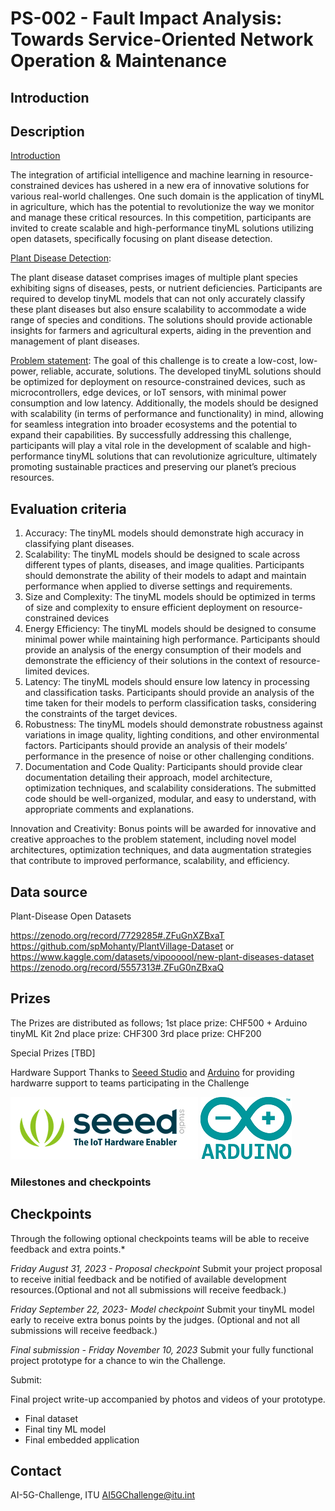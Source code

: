 # PS-002 - Fault Impact Analysis: Towards Service-Oriented Network Operation & Maintenance

## Introduction
## Description
<u>Introduction</u>

The integration of artificial intelligence and machine learning in resource-constrained devices has ushered in a new era of innovative solutions for various real-world challenges. One such domain is the application of tinyML in agriculture, which has the potential to revolutionize the way we monitor and manage these critical resources. In this competition, participants are invited to create scalable and high-performance tinyML solutions utilizing open datasets, specifically focusing on plant disease detection.

<u>Plant Disease Detection</u>:

The plant disease dataset comprises images of multiple plant species exhibiting signs of diseases, pests, or nutrient deficiencies. Participants are required to develop tinyML models that can not only accurately classify these plant diseases but also ensure scalability to accommodate a wide range of species and conditions. The solutions should provide actionable insights for farmers and agricultural experts, aiding in the prevention and management of plant diseases.

<u>Problem statement</u>:
The goal of this challenge is to create a low-cost, low-power, reliable, accurate, solutions. The developed tinyML solutions should be optimized for deployment on resource-constrained devices, such as microcontrollers, edge devices, or IoT sensors, with minimal power consumption and low latency. Additionally, the models should be designed with scalability (in terms of performance and functionality) in mind, allowing for seamless integration into broader ecosystems and the potential to expand their capabilities.
By successfully addressing this challenge, participants will play a vital role in the development of scalable and high-performance tinyML solutions that can revolutionize agriculture, ultimately promoting sustainable practices and preserving our planet’s precious resources.


## **Evaluation criteria**

1. Accuracy: The tinyML models should demonstrate high accuracy in classifying plant diseases.
2. Scalability: The tinyML models should be designed to scale across different types of plants, diseases, and image qualities. Participants should demonstrate the ability of their models to adapt and maintain performance when applied to diverse settings and requirements.
3. Size and Complexity: The tinyML models should be optimized in terms of size and complexity to ensure efficient deployment on resource-constrained devices
4. Energy Efficiency: The tinyML models should be designed to consume minimal power while maintaining high performance. Participants should provide an analysis of the energy consumption of their models and demonstrate the efficiency of their solutions in the context of resource-limited devices.
5. Latency: The tinyML models should ensure low latency in processing and classification tasks. Participants should provide an analysis of the time taken for their models to perform classification tasks, considering the constraints of the target devices.
6. Robustness: The tinyML models should demonstrate robustness against variations in image quality, lighting conditions, and other environmental factors. Participants should provide an analysis of their models’ performance in the presence of noise or other challenging conditions.
7. Documentation and Code Quality: Participants should provide clear documentation detailing their approach, model architecture, optimization techniques, and scalability considerations. The submitted code should be well-organized, modular, and easy to understand, with appropriate comments and explanations.

Innovation and Creativity: Bonus points will be awarded for innovative and creative approaches to the problem statement, including novel model architectures, optimization techniques, and data augmentation strategies that contribute to improved performance, scalability, and efficiency.

## Data source
Plant-Disease Open Datasets

https://zenodo.org/record/7729285#.ZFuGnXZBxaT
https://github.com/spMohanty/PlantVillage-Dataset or https://www.kaggle.com/datasets/vipoooool/new-plant-diseases-dataset
https://zenodo.org/record/5557313#.ZFuG0nZBxaQ

## **Prizes**
The Prizes are distributed as follows;
1st place prize: CHF500 + Arduino tinyML Kit
2nd place prize: CHF300
3rd place prize: CHF200

Special Prizes [TBD]

Hardware Support
Thanks to [Seeed Studio](https://www.seeedstudio.com/) and [Arduino](https://www.arduino.cc/) for providing hardwarre support to teams participating in the Challenge

![fig](Tiny1.png)
![fig](Tiny2.png)


### Milestones and checkpoints
## Checkpoints
Through the following optional checkpoints teams will be able to receive feedback and extra points.*

*Friday August 31, 2023 - Proposal checkpoint*
Submit your project proposal to receive initial feedback and be notified of available development resources.(Optional and not all submissions will receive feedback.)

*Friday September 22, 2023- Model checkpoint*
Submit your tinyML model early to receive extra bonus points by the judges. (Optional and not all submissions will receive feedback.)

*Final submission - Friday November 10, 2023*
Submit your fully functional project prototype for a chance to win the Challenge.

Submit:

Final project write-up accompanied by photos and videos of your prototype.

- Final dataset
- Final tiny ML model
- Final embedded application


## Contact
AI-5G-Challenge, ITU <AI5GChallenge@itu.int>